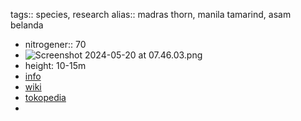 tags:: species, research
alias:: madras thorn, manila tamarind, asam belanda

- nitrogener:: 70
- ![Screenshot 2024-05-20 at 07.46.03.png](https://peach-geographical-bat-397.mypinata.cloud/ipfs/QmPdVNRs2SrbUatXDSQ75Ab7Jn5dsSwU7e74Mw4CdpJzQN)
- height: 10-15m
- [info](http://www.plantsofasia.com/index/pithecellobium_dulce/0-640)
- [wiki](https://en.wikipedia.org/wiki/Pithecellobium_dulce)
- [tokopedia](https://www.tokopedia.com/victoryseed/biji-asem-asam-manila-tamarind-londo-belanda-pithecellobium-dulce?extParam=ivf%3Dfalse%26src%3Dsearch)
-